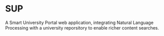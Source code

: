 # SUP

A Smart University Portal web application, integrating Natural Language Processing with a university reporsitory to enable richer content searches.

